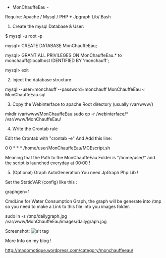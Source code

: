 - MonChauffeEau -

Require: Apache / Mysql / PHP + Jpgraph Lib/ Bash

1) Create the mysql Database & User:

$ mysql -u root -p

mysql> CREATE DATABASE MonChauffeEau;

mysql> GRANT ALL PRIVILEGES ON MonChauffeEau.* to monchauff@localhost IDENTIFIED BY 'monchauff';

mysql> exit


2) Inject the database structure

mysql --user=monchauff --password=monchauff MonChauffeEau < MonChauffeEau.sql


3) Copy the Webinterface to apache Root directory (usually /var/www/)

mkdir /var/www/MonChauffeEau
sudo cp -r /webinterface/* /var/www/MonChauffeEau/


4) Write the Crontab rule

Edit the Crontab with "crontab -e"
And Add this line:

0 0 * * * /home/user/MonChauffeEau/MCEscript.sh

Meaning that the Path to the MonChauffeEau Folder is "/home/user/" and the script is launched everyday at 00:00 !

5) (Optional) Graph AutoGeneration
You need JpGraph Php Lib !

Set the StaticVAR (config) like this : 

graphgen=1

CmdLine for Water Consumption Graph, the graph will be generate into /tmp so you need to make a Link to this file into you images folder.

sudo ln -s /tmp/dailygraph.jpg /var/www/MonChauffeEau/images/dailygraph.jpg



Screenshot:
![alt tag](https://raw.github.com/philmadomo/MonChauffeEau/master/ScMonChauff.png)



More Info on my blog !

http://madomotique.wordpress.com/category/monchauffeeau/

